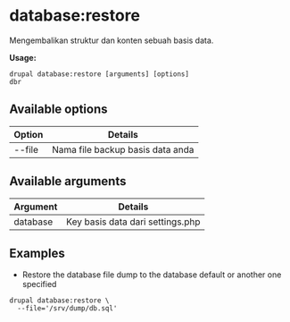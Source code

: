 # database:restore
Mengembalikan struktur dan konten sebuah basis data.

**Usage:**
```
drupal database:restore [arguments] [options]
dbr
```

## Available options
Option | Details
-------|-------------
--file | Nama file backup basis data anda

## Available arguments
Argument | Details
---------|-------------
database | Key basis data dari settings.php

## Examples
* Restore the database file dump to the database default or another one specified
```
drupal database:restore \
  --file='/srv/dump/db.sql'
```
